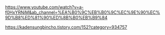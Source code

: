 https://www.youtube.com/watch?v=a-f0HxYRNiM&ab_channel=%EA%B0%9C%EB%B0%9C%EC%9E%90%EC%9D%B8%ED%81%90%ED%8B%B0%EB%B9%84


https://kadensungbincho.tistory.com/152?category=934757
